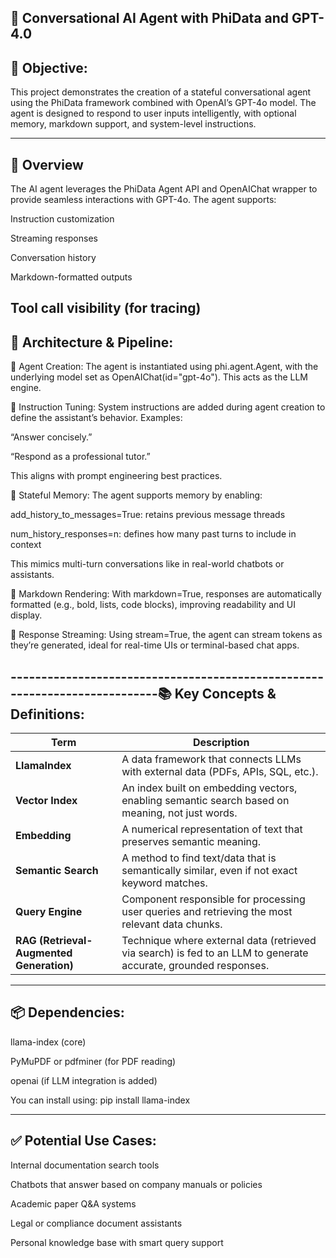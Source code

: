 🤖 Conversational AI Agent with PhiData and GPT-4.0
-------------------------------------------------------------------------------------------
📌 Objective:
--------------
This project demonstrates the creation of a stateful conversational agent using the PhiData framework combined with OpenAI’s GPT-4o model. The agent is designed to respond to user inputs intelligently, with optional memory, markdown support, and system-level instructions.

-------------------------------------------------------------------------------------------
🚀 Overview
---------------
The AI agent leverages the PhiData Agent API and OpenAIChat wrapper to provide seamless interactions with GPT-4o. The agent supports:

Instruction customization

Streaming responses

Conversation history

Markdown-formatted outputs

Tool call visibility (for tracing)
----------------------------------------------------------------------------------------------
🧠 Architecture & Pipeline:
----------------------------------------------
🔷 Agent Creation:
The agent is instantiated using phi.agent.Agent, with the underlying model set as OpenAIChat(id="gpt-4o"). This acts as the LLM engine.

🔷 Instruction Tuning:
System instructions are added during agent creation to define the assistant’s behavior. 
Examples:

“Answer concisely.”

“Respond as a professional tutor.”

This aligns with prompt engineering best practices.

🔷 Stateful Memory:
The agent supports memory by enabling:

add_history_to_messages=True: retains previous message threads

num_history_responses=n: defines how many past turns to include in context

This mimics multi-turn conversations like in real-world chatbots or assistants.

🔷 Markdown Rendering:
With markdown=True, responses are automatically formatted (e.g., bold, lists, code blocks), improving readability and UI display.

🔷 Response Streaming:
Using stream=True, the agent can stream tokens as they’re generated, ideal for real-time UIs or terminal-based chat apps.

---------------------------------------------------------------------------📚 Key Concepts & Definitions:
-----------------------------------

| Term                                     | Description                                                                                                     |
| ---------------------------------------- | --------------------------------------------------------------------------------------------------------------- |
| **LlamaIndex**                           | A data framework that connects LLMs with external data (PDFs, APIs, SQL, etc.).                                 |
| **Vector Index**                         | An index built on embedding vectors, enabling semantic search based on meaning, not just words.                 |
| **Embedding**                            | A numerical representation of text that preserves semantic meaning.                                             |
| **Semantic Search**                      | A method to find text/data that is semantically similar, even if not exact keyword matches.                     |
| **Query Engine**                         | Component responsible for processing user queries and retrieving the most relevant data chunks.                 |
| **RAG (Retrieval-Augmented Generation)** | Technique where external data (retrieved via search) is fed to an LLM to generate accurate, grounded responses. |

-------------------------------------------------------------------------
📦 Dependencies:
---------------------------
llama-index (core)

PyMuPDF or pdfminer (for PDF reading)

openai (if LLM integration is added)

You can install using: pip install llama-index

------------------------------------------------------------------------

✅ Potential Use Cases:
---------------------------

Internal documentation search tools

Chatbots that answer based on company manuals or policies

Academic paper Q&A systems

Legal or compliance document assistants

Personal knowledge base with smart query support

